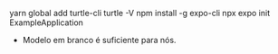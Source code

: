 yarn global add turtle-cli
turtle -V
npm install -g expo-cli
npx expo init ExampleApplication
- Modelo em branco é suficiente para nós.